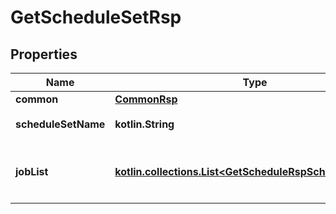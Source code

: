
# GetScheduleSetRsp

## Properties
Name | Type | Description | Notes
------------ | ------------- | ------------- | -------------
**common** | [**CommonRsp**](CommonRsp.md) |  |  [optional]
**scheduleSetName** | **kotlin.String** | スケジュールセット名 |  [optional]
**jobList** | [**kotlin.collections.List&lt;GetScheduleRspScheduleJobList&gt;**](GetScheduleRspScheduleJobList.md) | 登録するスケジュールのリスト&lt;br&gt; |  [optional]



